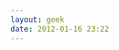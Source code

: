 ```yaml
---
layout: geek
date: 2012-01-16 23:22
---
```

<pre id='1' style='display:none'>
localhost$ <span id="2" style="display:none">ssh jon@interoperate.co.uk</span>
<span id="3" style="display:none">jon@interoperate.co.uk's password:</span>
<span id="4" style="display:none">Last login: Thu Jan 1 00:00:00 1971 from host-122.32.12.32.spacecadet.org</span>
<span id="5" style="display:none">Have a lot of fun...</span>
<span id="6" style='display:none'>interoperate.co.uk$ <span id="7" style="display:none">tree -d ~</span>
<span id="8" style="display:none">/home/jon
├── <a href="/about">about</a>
├── blog
|   ├── <a href="{{ root_url }}/">blog</a>
|   └── <a href="{{ root_url }}/blog/archives/">archive</a>
├── clients
|   ├── <a href="http://www.saneftolling.co.uk">sanef-tolling</a>
|   ├── <a href="http://www.whizzytickets.com">whizzytickets</a>
|   └── <a href="http://tfl.interoperate.co.uk">tfl</a>
├── code
|   └── <a href="https://github.com/interoperate-uk/jonwade.github.com">github</a>
├── <a href="/contact">contact</a>
├── my-band
|   └── <a href="http://www.thereason.net">the-reason</a>
└── social-media
    ├── <a href="https://twitter.com/#!/Interoper8">twitter</a>
    ├── <a href="http://www.facebook.com/pages/Interoperate/344511882244934">facebook</a>
    ├── <a href="http://www.linkedin.com/in/jonwade">linkedin</a>
    └── <a href="https://plus.google.com/109744129508056468090">google+</a>
interoperate.co.uk$ <span id="cursor">&nbsp;</span></span></span>
</pre>
